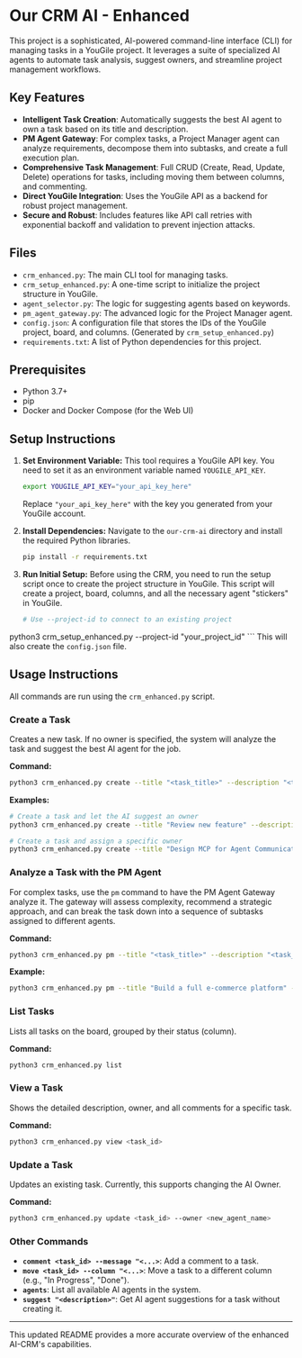 # Our CRM AI - Enhanced

This project is a sophisticated, AI-powered command-line interface (CLI) for managing tasks in a YouGile project. It leverages a suite of specialized AI agents to automate task analysis, suggest owners, and streamline project management workflows.

## Key Features

- **Intelligent Task Creation**: Automatically suggests the best AI agent to own a task based on its title and description.
- **PM Agent Gateway**: For complex tasks, a Project Manager agent can analyze requirements, decompose them into subtasks, and create a full execution plan.
- **Comprehensive Task Management**: Full CRUD (Create, Read, Update, Delete) operations for tasks, including moving them between columns, and commenting.
- **Direct YouGile Integration**: Uses the YouGile API as a backend for robust project management.
- **Secure and Robust**: Includes features like API call retries with exponential backoff and validation to prevent injection attacks.

## Files

- `crm_enhanced.py`: The main CLI tool for managing tasks.
- `crm_setup_enhanced.py`: A one-time script to initialize the project structure in YouGile.
- `agent_selector.py`: The logic for suggesting agents based on keywords.
- `pm_agent_gateway.py`: The advanced logic for the Project Manager agent.
- `config.json`: A configuration file that stores the IDs of the YouGile project, board, and columns. (Generated by `crm_setup_enhanced.py`)
- `requirements.txt`: A list of Python dependencies for this project.

## Prerequisites

- Python 3.7+
- pip
- Docker and Docker Compose (for the Web UI)

## Setup Instructions

1.  **Set Environment Variable:**
    This tool requires a YouGile API key. You need to set it as an environment variable named `YOUGILE_API_KEY`.

    ```bash
    export YOUGILE_API_KEY="your_api_key_here"
    ```
    Replace `"your_api_key_here"` with the key you generated from your YouGile account.

2.  **Install Dependencies:**
    Navigate to the `our-crm-ai` directory and install the required Python libraries.
    ```bash
    pip install -r requirements.txt
    ```

3.  **Run Initial Setup:**
    Before using the CRM, you need to run the setup script once to create the project structure in YouGile. This script will create a project, board, columns, and all the necessary agent "stickers" in YouGile.
    ```bash
    # Use --project-id to connect to an existing project
python3 crm_setup_enhanced.py --project-id "your_project_id"
    ```
    This will also create the `config.json` file.

## Usage Instructions

All commands are run using the `crm_enhanced.py` script.

### Create a Task
Creates a new task. If no owner is specified, the system will analyze the task and suggest the best AI agent for the job.

**Command:**
```bash
python3 crm_enhanced.py create --title "<task_title>" --description "<task_description>" [--owner <agent_name>] [--no-ai-suggest]
```

**Examples:**
```bash
# Create a task and let the AI suggest an owner
python3 crm_enhanced.py create --title "Review new feature" --description "Review the latest code submission for the AI owner feature."

# Create a task and assign a specific owner
python3 crm_enhanced.py create --title "Design MCP for Agent Communication" --owner "api-documenter"
```

### Analyze a Task with the PM Agent
For complex tasks, use the `pm` command to have the PM Agent Gateway analyze it. The gateway will assess complexity, recommend a strategic approach, and can break the task down into a sequence of subtasks assigned to different agents.

**Command:**
```bash
python3 crm_enhanced.py pm --title "<task_title>" --description "<task_description>"
```

**Example:**
```bash
python3 crm_enhanced.py pm --title "Build a full e-commerce platform" --description "The platform needs user auth, product catalog, a shopping cart, and payment integration."
```

### List Tasks
Lists all tasks on the board, grouped by their status (column).

**Command:**
```bash
python3 crm_enhanced.py list
```

### View a Task
Shows the detailed description, owner, and all comments for a specific task.

**Command:**
```bash
python3 crm_enhanced.py view <task_id>
```

### Update a Task
Updates an existing task. Currently, this supports changing the AI Owner.

**Command:**
```bash
python3 crm_enhanced.py update <task_id> --owner <new_agent_name>
```

### Other Commands

- **`comment <task_id> --message "<...>`**: Add a comment to a task.
- **`move <task_id> --column "<...>`**: Move a task to a different column (e.g., "In Progress", "Done").
- **`agents`**: List all available AI agents in the system.
- **`suggest "<description>"`**: Get AI agent suggestions for a task without creating it.

---
This updated README provides a more accurate overview of the enhanced AI-CRM's capabilities.